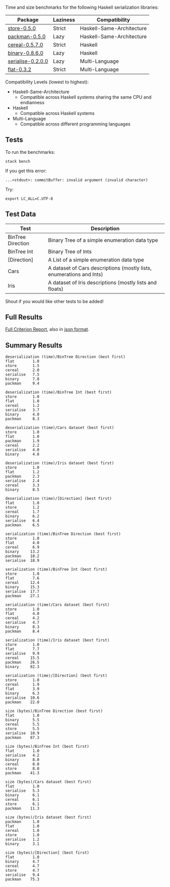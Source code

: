 Time and size benchmarks for the following Haskell serialization libraries:


| Package                                                            | Laziness | Compatibility             |
| ---                                                                | ---      | ---                       |
| [store-0.5.0](https://hackage.haskell.org/package/store)           | Strict   | Haskell-Same-Architecture |
| [packman-0.5.0](https://hackage.haskell.org/package/packman)       | Lazy     | Haskell-Same-Architecture |
| [cereal-0.5.7.0](https://hackage.haskell.org/package/cereal)       | Strict   | Haskell                   |
| [binary-0.8.6.0](https://hackage.haskell.org/package/binary)       | Lazy     | Haskell                   |
| [serialise-0.2.0.0](https://hackage.haskell.org/package/serialise) | Lazy     | Multi-Language            |
| [flat-0.3.2](https://hackage.haskell.org/package/flat)             | Strict   | Multi-Language            |

Compatibility Levels (lowest to highest):
* Haskell-Same-Architecture
  - Compatible across Haskell systems sharing the same CPU and endianness
* Haskell
  - Compatible across Haskell systems
* Multi-Language
  - Compatible across different programming languages

## Tests

To run the benchmarks:

`stack bench`

If you get this error:

`...<stdout>: commitBuffer: invalid argument (invalid character)`

Try:

`export LC_ALL=C.UTF-8`

## Test Data

| Test              | Description                                                          |
| ---               | ---                                                                  |
| BinTree Direction | Binary Tree of a simple enumeration data type                        |
| BinTree Int       | Binary Tree of Ints                                                  |
| [Direction]       | A List of a simple enumeration data type                             |
| Cars              | A dataset of Cars descriptions (mostly lists, enumerations and Ints) |
| Iris              | A dataset of Iris descriptions (mostly lists and floats)             |

Shout if you would like other tests to be added!

## Full Results

[Full Criterion Report](https://rawgit.com/haskell-perf/serialization/master/report.html), also in [json format](https://raw.githubusercontent.com/haskell-perf/serialization/master/report.json).

## Summary Results

```
deserialization (time)/BinTree Direction (best first)
flat        1.0
store       1.5
cereal      2.0
serialise   7.5
binary      7.8
packman     9.4

deserialization (time)/BinTree Int (best first)
store       1.0
flat        1.0
cereal      1.2
serialise   3.7
binary      4.0
packman     8.3

deserialization (time)/Cars dataset (best first)
store       1.0
flat        1.0
packman     1.9
cereal      2.2
serialise   4.0
binary      4.8

deserialization (time)/Iris dataset (best first)
store       1.0
flat        1.2
packman     2.3
serialise   2.4
cereal      3.3
binary      8.5

deserialization (time)/[Direction] (best first)
flat        1.0
store       1.2
cereal      1.7
binary      6.2
serialise   6.4
packman     6.5

serialization (time)/BinTree Direction (best first)
store       1.0
flat        4.0
cereal      6.9
binary     13.2
packman    18.2
serialise  18.9

serialization (time)/BinTree Int (best first)
store       1.0
flat        7.6
cereal     12.4
binary     15.3
serialise  17.7
packman    27.1

serialization (time)/Cars dataset (best first)
store       1.0
flat        4.0
cereal      4.2
serialise   4.7
binary      8.3
packman     8.4

serialization (time)/Iris dataset (best first)
store       1.0
flat        7.7
serialise   9.9
cereal     15.5
packman    26.5
binary     82.3

serialization (time)/[Direction] (best first)
store       1.0
cereal      1.9
flat        3.9
binary      6.3
serialise  10.6
packman    22.0

size (bytes)/BinTree Direction (best first)
flat        1.0
binary      5.5
cereal      5.5
store       5.5
serialise  10.9
packman    87.3

size (bytes)/BinTree Int (best first)
flat        1.0
serialise   4.2
binary      8.0
cereal      8.0
store       8.0
packman    41.3

size (bytes)/Cars dataset (best first)
flat        1.0
serialise   5.3
binary      6.1
cereal      6.1
store       6.1
packman    11.3

size (bytes)/Iris dataset (best first)
packman     1.0
flat        1.0
cereal      1.0
store       1.0
serialise   1.2
binary      3.1

size (bytes)/[Direction] (best first)
flat        1.0
binary      4.7
cereal      4.7
store       4.7
serialise   9.4
packman    75.3
```
